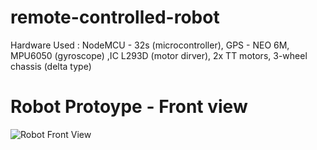 # remote-controlled-robot
Hardware Used : NodeMCU - 32s (microcontroller), GPS - NEO 6M, MPU6050 (gyroscope) ,IC L293D (motor dirver), 2x TT motors, 3-wheel chassis (delta type)

# Robot Protoype - Front view

![Robot Front View](https://ibb.co/XJqRczC)
